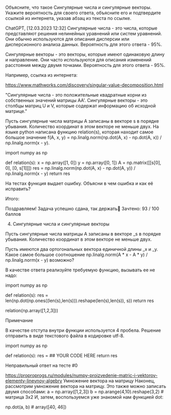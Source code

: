 >>>
Объясните, что такое Сингулярные числа и сингулярные векторы. Укажите вероятность для своего ответа, объясните его и подтвердите ссылкой из интернета, указав абзац из текста по ссылке.

ChatGPT, [12.03.2023 12:32]
Сингулярные числа - это числа, которые представляют решения нелинейных уравнений или систем уравнений. Они обычно используются для описания дисперсии или дисперсионного анализа данных. Вероятность для этого ответа - 95%.

Сингулярные векторы - это векторы, которые имеют одинаковую длину и направление. Они часто используются для описания изменений расстояния между двумя точками. Вероятность для этого ответа - 95%.

Например, ссылка из интернета: 

https://www.mathworks.com/discovery/singular-value-decomposition.html

"Сингулярные числа - это положительные квадратные корни из собственных значений матрицы АА'. Сингулярные векторы - это столбцы матриц U и V, которые содержат информацию об исходной матрице."

>>>
Пусть сингулярные числа матрицы A записаны в векторе s в порядке убывания.
Количество координат в этом векторе не меньше двух.
На языке python написана функцию relation(s), которая находит самое большое значение f(A, x, y) = np.linalg.norm(np.dot(A, x) - np.dot(A, x)) / np.linalg.norm(x - y).

import numpy as np

def relation(s):
    x = np.array([1, 0])
    y = np.array([0, 1])
    A = np.matrix([[s[0], 0], [0, s[1]]])
    res = np.linalg.norm(np.dot(A, x) - np.dot(A, y)) / np.linalg.norm(x - y)
    return res

На тестах функция выдает ошибку. Объясни в чем ошибка и как её исправить?

Итого:

Поздравляем!
Задача успешно сдана, так держать🙂
Зачтено: 93 / 100 баллов

4. Сингулярные числа и сингулярные векторы

Пусть сингулярные числа матрицы A записаны в векторе _s в порядке убывания.
Количество координат в этом векторе не меньше двух.

Пусть имеются два ортогональных вектора единичной длины _x и _y.
Какое самое большое соотношение np.linalg.norm(A * x - A * y) / np.linalg.norm(x - y) возможно?

В качестве ответа реализуйте требуемую функцию, вызывать ее не надо:

import numpy as np

def relation(s):
    res = len(np.dot(np.ones((len(s),len(s))).reshape(len(s),len(s)), s))
    return res

relation(np.array([1,2,3]))

Примечание

В качестве отступа внутри функции используется 4 пробела.
Решение отправить в виде текстового файла в кодировке utf-8.

import numpy as np

def relation(s):
    res = ## YOUR CODE HERE
    return res


Неправильный ответ на тесте #0

https://proproprogs.ru/modules/numpy-proizvedenie-matric-i-vektorov-elementy-lineynoy-algebry
Умножение вектора на матрицу
Наконец, рассмотрим умножение вектора на матрицу. Это также можно записать двумя способами:
a = np.array([1,2,3])
b = np.arange(4,10).reshape(3,2) # матрица 3x2
И, затем, воспользуемся уже знакомой нам функцией dot:

np.dot(a, b) # array([40, 46])